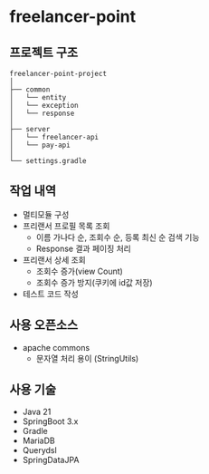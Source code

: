 # freelancer-point

## 프로젝트 구조

```
freelancer-point-project
│
├── common
│   └── entity
│   └── exception
│   └── response
│
├── server
│   └── freelancer-api
│   └── pay-api
│
└── settings.gradle
```

## 작업 내역

- 멀티모듈 구성
- 프리랜서 프로필 목록 조회
    - 이름 가나다 순, 조회수 순, 등록 최신 순 검색 기능
    - Response 결과 페이징 처리
- 프리랜서 상세 조회
    - 조회수 증가(view Count)
    - 조회수 증가 방지(쿠키에 id값 저장)
- 테스트 코드 작성

## 사용 오픈소스

- apache commons
    - 문자열 처리 용이 (StringUtils)

## 사용 기술

- Java 21
- SpringBoot 3.x
- Gradle
- MariaDB
- Querydsl
- SpringDataJPA